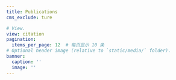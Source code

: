 ```yaml
---
title: Publications
cms_exclude: ture

# View.
view: citation
pagination:
  items_per_page: 12  # 每页显示 10 条
# Optional header image (relative to `static/media/` folder).
banner:
  caption: ''
  image: ''
---
```

